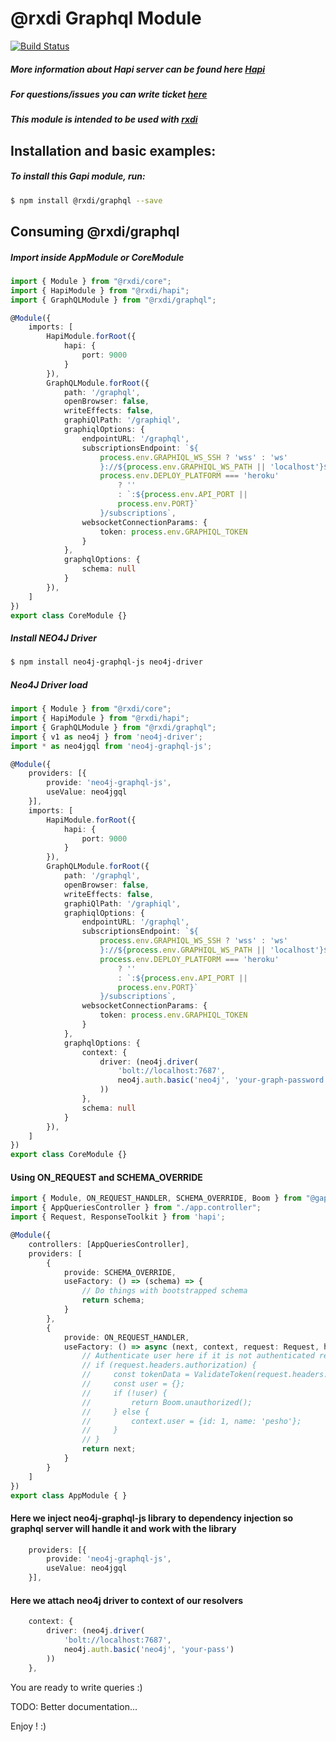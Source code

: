 # @rxdi Graphql Module

[![Build Status](https://travis-ci.org/rxdi/graphql.svg?branch=master)](https://travis-ci.org/rxdi/graphql)

##### More information about Hapi server can be found here [Hapi](https://hapijs.com/)
##### For questions/issues you can write ticket [here](http://gitlab.youvolio.com/rxdi/graphql/issues)
##### This module is intended to be used with [rxdi](https://github.com/rxdi/core)

## Installation and basic examples:
##### To install this Gapi module, run:

```bash
$ npm install @rxdi/graphql --save
```

## Consuming @rxdi/graphql

##### Import inside AppModule or CoreModule
```typescript
import { Module } from "@rxdi/core";
import { HapiModule } from "@rxdi/hapi";
import { GraphQLModule } from "@rxdi/graphql";

@Module({
    imports: [
        HapiModule.forRoot({
            hapi: {
                port: 9000
            }
        }),
        GraphQLModule.forRoot({
            path: '/graphql',
            openBrowser: false,
            writeEffects: false,
            graphiQlPath: '/graphiql',
            graphiqlOptions: {
                endpointURL: '/graphql',
                subscriptionsEndpoint: `${
                    process.env.GRAPHIQL_WS_SSH ? 'wss' : 'ws'
                    }://${process.env.GRAPHIQL_WS_PATH || 'localhost'}${
                    process.env.DEPLOY_PLATFORM === 'heroku'
                        ? ''
                        : `:${process.env.API_PORT ||
                        process.env.PORT}`
                    }/subscriptions`,
                websocketConnectionParams: {
                    token: process.env.GRAPHIQL_TOKEN
                }
            },
            graphqlOptions: {
                schema: null
            }
        }),
    ]
})
export class CoreModule {}
```



##### Install NEO4J Driver
```bash
$ npm install neo4j-graphql-js neo4j-driver
```

##### Neo4J Driver load
```typescript
import { Module } from "@rxdi/core";
import { HapiModule } from "@rxdi/hapi";
import { GraphQLModule } from "@rxdi/graphql";
import { v1 as neo4j } from 'neo4j-driver';
import * as neo4jgql from 'neo4j-graphql-js';

@Module({
    providers: [{
        provide: 'neo4j-graphql-js',
        useValue: neo4jgql
    }],
    imports: [
        HapiModule.forRoot({
            hapi: {
                port: 9000
            }
        }),
        GraphQLModule.forRoot({
            path: '/graphql',
            openBrowser: false,
            writeEffects: false,
            graphiQlPath: '/graphiql',
            graphiqlOptions: {
                endpointURL: '/graphql',
                subscriptionsEndpoint: `${
                    process.env.GRAPHIQL_WS_SSH ? 'wss' : 'ws'
                    }://${process.env.GRAPHIQL_WS_PATH || 'localhost'}${
                    process.env.DEPLOY_PLATFORM === 'heroku'
                        ? ''
                        : `:${process.env.API_PORT ||
                        process.env.PORT}`
                    }/subscriptions`,
                websocketConnectionParams: {
                    token: process.env.GRAPHIQL_TOKEN
                }
            },
            graphqlOptions: {
                context: {
                    driver: (neo4j.driver(
                        'bolt://localhost:7687',
                        neo4j.auth.basic('neo4j', 'your-graph-password')
                    ))
                },
                schema: null
            }
        }),
    ]
})
export class CoreModule {}
```

#### Using ON_REQUEST and SCHEMA_OVERRIDE

```typescript
import { Module, ON_REQUEST_HANDLER, SCHEMA_OVERRIDE, Boom } from "@gapi/core";
import { AppQueriesController } from "./app.controller";
import { Request, ResponseToolkit } from 'hapi';

@Module({
    controllers: [AppQueriesController],
    providers: [
        {
            provide: SCHEMA_OVERRIDE,
            useFactory: () => (schema) => {
                // Do things with bootstrapped schema
                return schema;
            }
        },
        {
            provide: ON_REQUEST_HANDLER,
            useFactory: () => async (next, context, request: Request, h: ResponseToolkit, err: Error) => {
                // Authenticate user here if it is not authenticated return Boom.unauthorized()
                // if (request.headers.authorization) {
                //     const tokenData = ValidateToken(request.headers.authorization);
                //     const user = {};
                //     if (!user) {
                //         return Boom.unauthorized();
                //     } else {
                //         context.user = {id: 1, name: 'pesho'};
                //     }
                // }
                return next;
            }
        }
    ]
})
export class AppModule { }
```

#### Here we inject neo4j-graphql-js library to dependency injection so graphql server will handle it and work with the library

```typescript
    providers: [{
        provide: 'neo4j-graphql-js',
        useValue: neo4jgql
    }],
```

#### Here we attach neo4j driver to context of our resolvers

```typescript
    context: {
        driver: (neo4j.driver(
            'bolt://localhost:7687',
            neo4j.auth.basic('neo4j', 'your-pass')
        ))
    },
```

You are ready to write queries :)




TODO: Better documentation...

Enjoy ! :)
